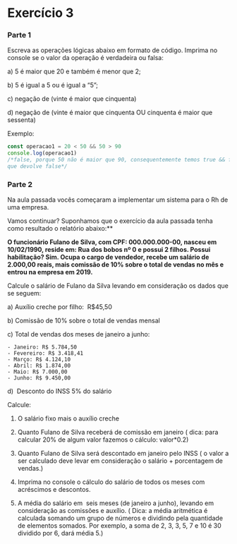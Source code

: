# Exercício 3

### Parte 1

Escreva as operações lógicas abaixo em formato de código. Imprima no console se o valor da operação é verdadeira ou falsa:

a) 5 é maior que 20 e também é menor que 2;

b) 5 é igual a 5 ou é igual a “5”;

c) negação de (vinte é maior que cinquenta)

d) negação de (vinte é maior que cinquenta OU cinquenta é maior que sessenta)

Exemplo:

```jsx
const operacao1 = 20 < 50 && 50 > 90
console.log(operacao1)
/*false, porque 50 não é maior que 90, consequentemente temos true && false,
que devolve false*/
```

### Parte 2

Na aula passada vocês começaram a implementar um sistema para o Rh de uma empresa.

Vamos continuar? Suponhamos que o exercício da aula passada tenha como resultado o relatório abaixo:\*\*

**O funcionário Fulano de Silva, com CPF: 000.000.000-00, nasceu em 10/02/1990, reside em: Rua dos bobos nº 0 e possui 2 filhos. Possui habilitação? Sim. Ocupa o cargo de vendedor, recebe um salário de 2.000,00 reais, mais comissão de 10% sobre o total de vendas no mês e entrou na empresa em 2019.**

Calcule o salário de Fulano da Silva levando em consideração os dados que se seguem:

a) Auxílio creche por filho:  R$45,50

b) Comissão de 10% sobre o total de vendas mensal

c) Total de vendas dos meses de janeiro a junho:

    - Janeiro: R$ 5.784,50
    - Fevereiro: R$ 3.418,41
    - Março: R$ 4.124,10
    - Abril: R$ 1.874,00
    - Maio: R$ 7.000,00
    - Junho: R$ 9.450,00

d)  Desconto do INSS 5% do salário

Calcule:

1. O salário fixo mais o auxílio creche

2. Quanto Fulano de Silva receberá de comissão em janeiro ( dica: para calcular 20% de algum valor fazemos o cálculo: valor\*0.2)

3. Quanto Fulano de Silva será descontado em janeiro pelo INSS ( o valor a ser calculado deve levar em consideração o salário + porcentagem de vendas.)

4. Imprima no console o cálculo do salário de todos os meses com acréscimos e descontos.

5. A média do salário em  seis meses (de janeiro a junho), levando em consideração as comissões e auxílio.
   ( Dica: a média aritmética é calculada somando um grupo de números e dividindo pela quantidade de elementos somados. Por exemplo, a soma de 2, 3, 3, 5, 7 e 10 é 30 dividido por 6, dará média 5.)
